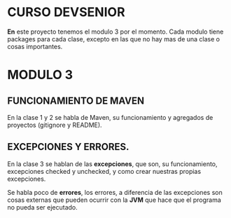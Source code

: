 # CURSO DEVSENIOR

**En** este proyecto tenemos el modulo 3 por el momento. Cada modulo tiene packages para cada clase, excepto en las que no hay mas de una clase o cosas importantes. 

# MODULO 3

## FUNCIONAMIENTO DE MAVEN
En la clase 1 y 2 se habla de Maven, su funcionamiento y agregados de proyectos (gitignore y README). 

## EXCEPCIONES Y ERRORES. 
En la clase 3 se hablan de las **excepciones**, que son, su funcionamiento, excepciones checked y unchecked, y como crear nuestras propias excepciones. 

Se habla poco de **errores**, los errores, a diferencia de las excepciones son cosas externas que pueden ocurrir con la **JVM** que hace que el programa no pueda ser ejecutado. 
